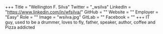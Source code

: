 +++
Title = "Wellington F. Silva"
Twitter = "_wsilva"
LinkedIn = "https://www.linkedin.com/in/wfsilva/"
GitHub = ""
Website = ""
Employer = "Easy"
Role = ""
Image = "wsilva.jpg"
GitLab = ""
Facebook = ""
+++
IT guy, used to be a drummer, loves to fly, father, speaker, author, coffee and Pizza addicted